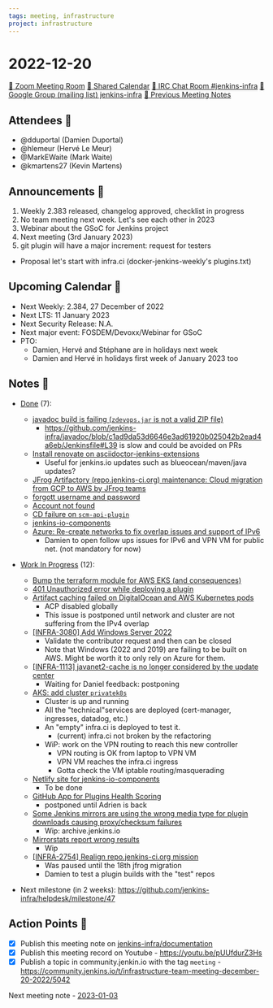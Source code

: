 ```yaml
---
tags: meeting, infrastructure
project: infrastructure
---
```

<!-- markdownlint-disable MD026-->

# 2022-12-20

[:movie_camera: Zoom Meeting Room](https://zoom.us/j/92454301214?pwd=aEVoUi9EanpaakN3L1ZxRlpDQk5Ddz09)
[:calendar: Shared Calendar](https://jenkins.io/event-calendar/)
[:speech_balloon: IRC Chat Room #jenkins-infra](https://jenkins.io/chat/#jenkins-infra)
[:email: Google Group (mailing list) jenkins-infra](https://groups.google.com/g/jenkins-infra)
[🧠 Previous Meeting Notes](https://github.com/jenkins-infra/documentation/blob/main/meetings/2022-12-13.md)

## Attendees 👥

* @dduportal (Damien Duportal)
* @hlemeur (Hervé Le Meur)
* @MarkEWaite (Mark Waite)
* @kmartens27 (Kevin Martens)

## Announcements :loudspeaker:

1. Weekly 2.383 released, changelog approved, checklist in progress
2. No team meeting next week. Let's see each other in 2023
3. Webinar about the GSoC for Jenkins project
4. Next meeting (3rd January 2023)
5. git plugin will have a major increment: request for testers
  * Proposal let's start with infra.ci (docker-jenkins-weekly's plugins.txt)

## Upcoming Calendar 📆

* Next Weekly: 2.384, 27 December of 2022
* Next LTS: 11 January 2023
* Next Security Release: N.A.
* Next major event: FOSDEM/Devoxx/Webinar for GSoC
* PTO:
    * Damien, Hervé and Stéphane are in holidays next week
    * Damien and Hervé in holidays first week of January 2023 too

## Notes :book:

* [Done](https://github.com/jenkins-infra/helpdesk/milestone/46?closed=1) (7):
  * [javadoc build is failing (`zdevops.jar` is not a valid ZIP file)](https://github.com/jenkins-infra/helpdesk/issues/3290)
      * https://github.com/jenkins-infra/javadoc/blob/c1ad9da53d6646e3ad61920b025042b2ead4a6eb/Jenkinsfile#L39 is slow and could be avoided on PRs
  * [Install renovate on asciidoctor-jenkins-extensions](https://github.com/jenkins-infra/helpdesk/issues/3303)
      * Useful for jenkins.io updates such as blueocean/maven/java updates?
  * [JFrog Artifactory (repo.jenkins-ci.org) maintenance: Cloud migration from GCP to AWS by JFrog teams](https://github.com/jenkins-infra/helpdesk/issues/3288)
  * [forgott username and password](https://github.com/jenkins-infra/helpdesk/issues/3301)
  * [Account not found](https://github.com/jenkins-infra/helpdesk/issues/3300)
  * [CD failure on `scm-api-plugin`](https://github.com/jenkins-infra/helpdesk/issues/3297)
  * [jenkins-io-components](https://github.com/jenkins-infra/helpdesk/issues/3295)
  * [Azure: Re-create networks to fix overlap issues and support of IPv6](https://github.com/jenkins-infra/helpdesk/issues/3257)
      * Damien to open follow ups issues for IPv6 and VPN VM for public net. (not mandatory for now)

* [Work In Progress](https://github.com/jenkins-infra/helpdesk/milestone/46) (12):
  * [Bump the terraform module for AWS EKS (and consequences)](https://github.com/jenkins-infra/helpdesk/issues/3305)
  * [401 Unauthorized error while deploying a plugin](https://github.com/jenkins-infra/helpdesk/issues/3304)
  * [Artifact caching failed on DigitalOcean and AWS Kubernetes pods](https://github.com/jenkins-infra/helpdesk/issues/3302)
    * ACP disabled globally
    * This issue is postponed until network and cluster are not suffering from the IPv4 overlap
  * [[INFRA-3080] Add Windows Server 2022](https://github.com/jenkins-infra/helpdesk/issues/2629)
      * Validate the contributor request and then can be closed
      * Note that Windows (2022 and 2019) are failing to be built on AWS. Might be worth it to only rely on Azure for them.
  * [[INFRA-1113] javanet2-cache is no longer considered by the update center](https://github.com/jenkins-infra/helpdesk/issues/879)
      * Waiting for Daniel feedback: postponing
  * [AKS: add cluster `privatek8s`](https://github.com/jenkins-infra/helpdesk/issues/2844)
      * Cluster is up and running
      * All the "technical"services are deployed (cert-manager, ingresses, datadog, etc.)
      * An "empty" infra.ci is deployed to test it.
          * (current) infra.ci not broken by the refactoring
      * WiP: work on the VPN routing to reach this new controller
          * VPN routing is OK from laptop to VPN VM
          * VPN VM reaches the infra.ci ingress
          * Gotta check the VM iptable routing/masquerading
  * [Netlify site for jenkins-io-components](https://github.com/jenkins-infra/helpdesk/issues/3296)
      * To be done
  * [GitHub App for Plugins Health Scoring](https://github.com/jenkins-infra/helpdesk/issues/3294)
      * postponed until Adrien is back
  * [Some Jenkins mirrors are using the wrong media type for plugin downloads causing proxy/checksum failures](https://github.com/jenkins-infra/helpdesk/issues/3270)
      * Wip: archive.jenkins.io
  * [Mirrorstats report wrong results](https://github.com/jenkins-infra/helpdesk/issues/3136)
      * Wip
  * [[INFRA-2754] Realign repo.jenkins-ci.org mission](https://github.com/jenkins-infra/helpdesk/issues/2322)
      * Was paused until the 18th jfrog migration
      * Damien to test a plugin builds with the "test" repos

* Next milestone (in 2 weeks): https://github.com/jenkins-infra/helpdesk/milestone/47

## Action Points :muscle:

<!-- How To: https://github.com/jenkins-infra/runbooks/tree/main/meetings -->
* [x] Publish this meeting note on [jenkins-infra/documentation](https://github.com/jenkins-infra/documentation) 
* [x] Publish this meeting record on Youtube - https://youtu.be/pUUfdurZ3Hs
* [x] Publish a topic in community.jenkin.io with the tag `meeting` - https://community.jenkins.io/t/infrastructure-team-meeting-december-20-2022/5042

Next meeting note - [2023-01-03](https://github.com/jenkins-infra/documentation/blob/main/meetings/2023-01-03.md) 